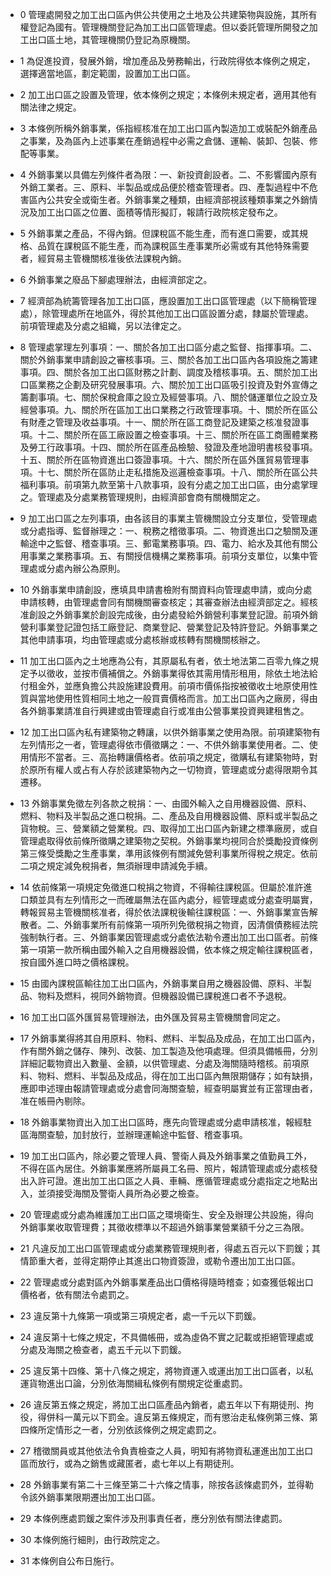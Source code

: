 * 0 管理處開發之加工出口區內供公共使用之土地及公共建築物與設施，其所有權登記為國有。管理機關登記為加工出口區管理處。但以委託管理所開發之加工出口區土地，其管理機關仍登記為原機關。

* 1 為促進投資，發展外銷，增加產品及勞務輸出，行政院得依本條例之規定，選擇適當地區，劃定範圍，設置加工出口區。

* 2 加工出口區之設置及管理，依本條例之規定；本條例未規定者，適用其他有關法律之規定。

* 3 本條例所稱外銷事業，係指經核准在加工出口區內製造加工或裝配外銷產品之事業，及為區內上述事業在產銷過程中必需之倉儲、運輸、裝卸、包裝、修配等事業。

* 4 外銷事業以具備左列條件者為限：一、新投資創設者。二、不影響國內原有外銷工業者。三、原料、半製品或成品便於稽查管理者。四、產製過程中不危害區內公共安全或衛生者。外銷事業之種類，由經濟部視該種類事業之外銷情況及加工出口區之位置、面積等情形擬訂，報請行政院核定發布之。

* 5 外銷事業之產品，不得內銷。但課稅區不能生產，而有進口需要，或其規格、品質在課稅區不能生產，而為課稅區生產事業所必需或有其他特殊需要者，經貿易主管機關核准後依法課稅內銷。

* 6 外銷事業之廢品下腳處理辦法，由經濟部定之。

* 7 經濟部為統籌管理各加工出口區，應設置加工出口區管理處（以下簡稱管理處），除管理處所在地區外，得於其他加工出口區設置分處，隸屬於管理處。前項管理處及分處之組織，另以法律定之。

* 8 管理處掌理左列事項：一、關於各加工出口區分處之監督、指揮事項。二、關於外銷事業申請創設之審核事項。三、關於各加工出口區內各項設施之籌建事項。四、關於各加工出口區財務之計劃、調度及稽核事項。五、關於加工出口區業務之企劃及研究發展事項。六、關於加工出口區吸引投資及對外宣傳之籌劃事項。七、關於保稅倉庫之設立及經營事項。八、關於儲運單位之設立及經營事項。九、關於所在區加工出口業務之行政管理事項。十、關於所在區公有財產之管理及收益事項。十一、關於所在區工商登記及建築之核准發證事項。十二、關於所在區工廠設置之檢查事項。十三、關於所在區工商團體業務及勞工行政事項。十四、關於所在區產品檢驗、發證及產地證明書核發事項。十五、關於所在區物資進出口簽證事項。十六、關於所在區外匯貿易管理事項。十七、關於所在區防止走私措施及巡邏檢查事項。十八、關於所在區公共福利事項。前項第九款至第十八款事項，設有分處之加工出口區，由分處掌理之。管理處及分處業務管理規則，由經濟部會商有關機關定之。

* 9 加工出口區之左列事項，由各該目的事業主管機關設立分支單位，受管理處或分處指導、監督辦理之：一、稅務之稽徵事項。二、物資進出口之驗關及運輸途中之監督、稽查事項。三、郵電業務事項。四、電力、給水及其他有關公用事業之業務事項。五、有關授信機構之業務事項。前項分支單位，以集中管理處或分處內辦公為原則。

* 10 外銷事業申請創設，應填具申請書檢附有關資料向管理處申請，或向分處申請核轉，由管理處會同有關機關審查核定；其審查辦法由經濟部定之。經核准創設之外銷事業於創設完成後，由分處發給外銷營利事業登記證。前項外銷營利事業登記證包括工廠登記、商業登記、營業登記及特許登記。外銷事業之其他申請事項，均由管理處或分處核辦或核轉有關機關核辦之。

* 11 加工出口區內之土地應為公有，其原屬私有者，依土地法第二百零九條之規定予以徵收，並按市價補償之。外銷事業得依其需用情形租用，除依土地法給付租金外，並應負擔公共設施建設費用。前項市價係指按被徵收土地原使用性質與當地使用性質相同土地之一般買賣價格而言。加工出口區內之廠房，得由各外銷事業請准自行興建或由管理處自行或准由公營事業投資興建租售之。

* 12 加工出口區內私有建築物之轉讓，以供外銷事業之使用為限。前項建築物有左列情形之一者，管理處得依市價徵購之：一、不供外銷事業使用者。二、使用情形不當者。三、高抬轉讓價格者。依前項之規定，徵購私有建築物時，對於原所有權人或占有人存於該建築物內之一切物資，管理處或分處得限期令其遷移。

* 13 外銷事業免徵左列各款之稅捐：一、由國外輸入之自用機器設備、原料、燃料、物料及半製品之進口稅捐。二、產品及自用機器設備、原料或半製品之貨物稅。三、營業額之營業稅。四、取得加工出口區內新建之標準廠房，或自管理處取得依前條所徵購之建築物之契稅。外銷事業均視同合於獎勵投資條例第三條受獎勵之生產事業，準用該條例有關減免營利事業所得稅之規定。依前二項之規定減免稅捐者，無須辦理申請減免手續。

* 14 依前條第一項規定免徵進口稅捐之物資，不得輸往課稅區。但屬於准許進口類並具有左列情形之一而確屬無法在區內處分，經管理處或分處查明屬實，轉報貿易主管機關核准者，得於依法課稅後輸往課稅區：一、外銷事業宣告解散者。二、外銷事業所有前條第一項所列免徵稅捐之物資，因清償債務經法院強制執行者。三、外銷事業因管理處或分處依法勒令遷出加工出口區者。前條第一項第一款所稱由國外輸入之自用機器設備，依本條之規定輸往課稅區者，按自國外進口時之價格課稅。

* 15 由國內課稅區輸往加工出口區內，外銷事業自用之機器設備、原料、半製品、物料及燃料，視同外銷物資。但機器設備已課稅進口者不予退稅。

* 16 加工出口區外匯貿易管理辦法，由外匯及貿易主管機關會同定之。

* 17 外銷事業得將其自用原料、物料、燃料、半製品及成品，在加工出口區內，作有關外銷之儲存、陳列、改裝、加工製造及他項處理。但須具備帳冊，分別詳細記載物資出入數量、金額，以供管理處、分處及海關隨時稽核。前項原料、物料、燃料、半製品及成品，得在加工出口區內無限期儲存；如有缺損，應即申述理由報請管理處或分處會同海關查驗，經查明屬實並有正當理由者，准在帳冊內剔除。

* 18 外銷事業物資出入加工出口區時，應先向管理處或分處申請核准，報經駐區海關查驗，加封放行，並辦理運輸途中監督、稽查事項。

* 19 加工出口區內，除必要之管理人員、警衛人員及外銷事業之值勤員工外，不得在區內居住。外銷事業應將所屬員工名冊、照片，報請管理處或分處核發出入許可證。進出加工出口區之人員、車輛、應循管理處或分處指定之地點出入，並須接受海關及警衛人員所為必要之檢查。

* 20 管理處或分處為維護加工出口區之環境衛生、安全及辦理公共設施，得向外銷事業收取管理費；其徵收標準以不超過外銷事業營業額千分之三為限。

* 21 凡違反加工出口區管理處或分處業務管理規則者，得處五百元以下罰鍰；其情節重大者，並得定期停止其進出口物資簽證，或勒令遷出加工出口區。

* 22 管理處或分處對區內外銷事業產品出口價格得隨時稽查；如查獲低報出口價格者，依有關法令處罰之。

* 23 違反第十九條第一項或第三項規定者，處一千元以下罰鍰。

* 24 違反第十七條之規定，不具備帳冊，或為虛偽不實之記載或拒絕管理處或分處及海關之檢查者，處五千元以下罰鍰。

* 25 違反第十四條、第十八條之規定，將物資運入或運出加工出口區者，以私運貨物進出口論，分別依海關緝私條例有關規定從重處罰。

* 26 違反第五條之規定，將加工出口區產品內銷者，處五年以下有期徒刑、拘役，得併科一萬元以下罰金。違反第五條規定，而有懲治走私條例第三條、第四條所定情形之一者，分別依該條例之規定處罰之。

* 27 稽徵關員或其他依法令負責檢查之人員，明知有將物資私運進出加工出口區而放行，或為之銷售或藏匿者，處七年以上有期徒刑。

* 28 外銷事業有第二十三條至第二十六條之情事，除按各該條處罰外，並得勒令該外銷事業限期遷出加工出口區。

* 29 本條例應處罰鍰之案件涉及刑事責任者，應分別依有關法律處罰。

* 30 本條例施行細則，由行政院定之。

* 31 本條例自公布日施行。


